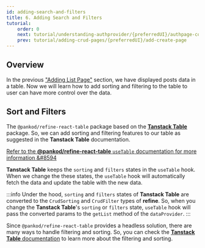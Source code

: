 ```yaml
---
id: adding-search-and-filters
title: 6. Adding Search and Filters
tutorial:
    order: 0
    next: tutorial/understanding-authprovider/{preferredUI}/authpage-component
    prev: tutorial/adding-crud-pages/{preferredUI}/add-create-page
---
```


## Overview

In the previous ["Adding List Page"](/docs/tutorial/adding-crud-pages/mantine/index) section, we have displayed posts data in a table. Now we will learn how to add sorting and filtering to the table to user can have more control over the data.

## Sort and Filters

The `@pankod/refine-react-table` package based on the [**Tanstack Table**](https://tanstack.com/table/v8) package. So, we can add sorting and filtering features to our table as suggested in the **Tanstack Table** documentation.

[Refer to the **@pankod/refine-react-table** `useTable` documentation for more information &#8594](/docs/packages/documentation/react-table/)

**Tanstack Table** keeps the `sorting` and `filters` states in the `useTable` hook. When we change the these states, the `useTable` hook will automatically fetch the data and update the table with the new data.

:::info
Under the hood, `sorting` and `filters` states of **Tanstack Table** are converted to the `CrudSorting` and `CrudFilter` types of **refine**. So, when you change the **Tanstack Table**'s `sorting` or `filters` state, `useTable` hook will pass the converted params to the `getList` method of the `dataProvider`.
:::

Since `@pankod/refine-react-table` provides a headless solution, there are many ways to handle filtering and sorting. So, you can check the [**Tanstack Table** documentation](https://tanstack.com/table/v8) to learn more about the filtering and sorting.
